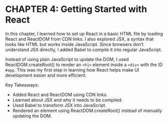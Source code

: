 # CHAPTER 4: Getting Started with React

In this chapter, I learned how to set up React in a basic HTML file by loading React and ReactDOM from CDN links. I also explored JSX, a syntax that looks like HTML but works inside JavaScript. Since browsers don’t understand JSX directly, I added Babel to compile it into regular JavaScript.

Instead of using plain JavaScript to update the DOM, I used ReactDOM.createRoot() to render an `<h1>` element inside a `<div>` with the ID `#app`. This was my first step in learning how React helps make UI development easier and more efficient.

Key Takeaways:

- Added React and ReactDOM using CDN links.
- Learned about JSX and why it needs to be compiled.
- Used Babel to transform JSX into JavaScript.
- Rendered an element using ReactDOM.createRoot() instead of manually updating the DOM.
